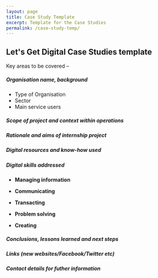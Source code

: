 ```yaml
---
layout: page
title: Case Study Template
excerpt: Template for the Case Studies
permalink: /case-study-temp/
---
```


## Let's Get Digital Case Studies template 

Key areas to be covered –  


##### Organisation name, background


* Type of Organisation
* Sector
* Main service users
   
    
##### Scope of project and context within operations



##### Rationale and aims of internship project



##### Digital resources and know-how used



##### Digital skills addressed


  * __Managing information__

  * __Communicating__

  * __Transacting__

  * __Problem solving__

  * __Creating__


##### Conclusions, lessons learned and next steps 



##### Links (new websites/Facebook/Twitter etc)



##### Contact details for futher information



